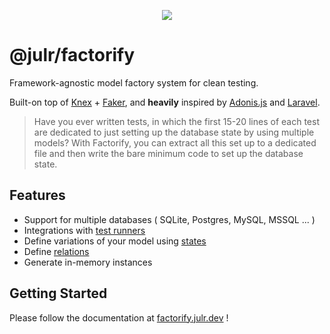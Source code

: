 <p align="center">
  <img src="https://user-images.githubusercontent.com/8337858/192137193-cd5727f8-37c3-4523-aeac-52a7c1e3a801.png">
</p>


# @julr/factorify

Framework-agnostic model factory system for clean testing. 

Built-on top of [Knex](https://knexjs.org) + [Faker](https://fakerjs.dev/), and **heavily** inspired by [Adonis.js](https://adonisjs.com/) and [Laravel](https://laravel.com/).

> Have you ever written tests, in which the first 15-20 lines of each test are dedicated to just setting up the database state by using multiple models? With Factorify, you can extract all this set up to a dedicated file and then write the bare minimum code to set up the database state.

## Features
- Support for multiple databases ( SQLite, Postgres, MySQL, MSSQL ... )
- Integrations with [test runners](#integrations)
- Define variations of your model using [states](#factory-states)
- Define [relations](#relationships)
- Generate in-memory instances

## Getting Started

Please follow the documentation at [factorify.julr.dev](https://factorify.julr.dev/) !
